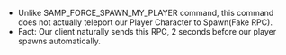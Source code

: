* Unlike SAMP_FORCE_SPAWN_MY_PLAYER command, this command does not actually teleport our Player Character to Spawn(Fake RPC).
* Fact: Our client naturally sends this RPC, 2 seconds before our player spawns automatically.
